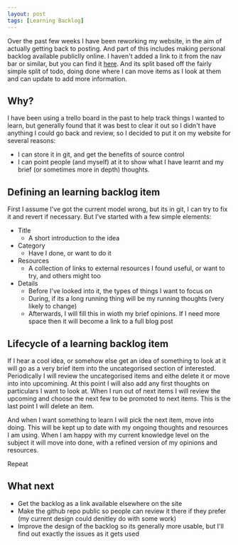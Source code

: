 ```yaml
---
layout: post
tags: [Learning Backlog]
---
```


Over the past few weeks I have been reworking my website, in the aim of actually getting back to posting. And part of this includes making personal backlog available publiclly online.
I haven't added a link to it from the nav bar or similar, but you can find it [here](/learning-backlog/). And its split based off the fairly simple split of todo, doing done where I can move items as I look at them and can update to add more information.

## Why?

I have been using a trello board in the past to help track things I wanted to learn, but generally found that it was best to clear it out so I didn't have anything I could go back and review,
so I decided to put it on my website for several reasons:
- I can store it in git, and get the benefits of source control
- I can point people (and myself) at it to show what I have learnt and my brief (or sometimes more in depth) thoughts.

## Defining an learning backlog item

First I assume I've got the current model wrong, but its in git, I can try to fix it and revert if necessary. But I've started with a few simple elements:
- Title
  - A short introduction to the idea
- Category
  - Have I done, or want to do it
- Resources
  - A collection of links to external resources I found useful, or want to try, and others might too
- Details
  - Before I've looked into it, the types of things I want to focus on
  - During, if its a long running thing will be my running thoughts (very likely to change)
  - Afterwards, I will fill this in wioth my brief opinions. If I need more space then it will become a link to a full blog post
  
## Lifecycle of a learning backlog item

If I hear a cool idea, or somehow else get an idea of something to look at it will go as a very brief item into the uncategorised section of interested.
Periodically I will review the uncategorised items and eithe delete it or move into into upcomining. At this point I will also add any first thoughts on particulars I want to look at.
When I run out of next items I will review the upcoming and choose the next few to be promoted to next items. This is the last point I will delete an item.

And when I want something to learn I will pick the next item, move into doing. This will be kept up to date with my ongoing thoughts and resources I am using. When I am happy with my current knowledge level on the subject it will move into done, with a refined version of my opinions and resources.

Repeat

## What next

- Get the backlog as a link available elsewhere on the site
- Make the github repo public so people can review it there if they prefer (my current design could denitley do with some work)
- Improve the design of the backlog so its generally more usable, but I'll find out exactly the issues as it gets used
